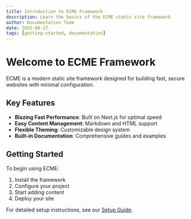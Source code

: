 ```yaml
---
title: Introduction to ECME Framework
description: Learn the basics of the ECME static site framework
author: Documentation Team
date: 2025-06-17
tags: [getting-started, documentation]
---
```


# Welcome to ECME Framework

ECME is a modern static site framework designed for building fast, secure websites with minimal configuration.

## Key Features

- **Blazing Fast Performance**: Built on Next.js for optimal speed
- **Easy Content Management**: Markdown and HTML support
- **Flexible Theming**: Customizable design system
- **Built-in Documentation**: Comprehensive guides and examples

## Getting Started

To begin using ECME:

1. Install the framework
2. Configure your project
3. Start adding content
4. Deploy your site

For detailed setup instructions, see our [Setup Guide](./setup.html).

